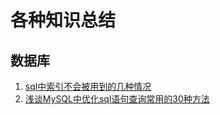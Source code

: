 # 各种知识总结

## 数据库


1. [sql中索引不会被用到的几种情况](https://github.com/shanyao19940801/other-everything/blob/master/sql/sql%E4%B8%8D%E4%BC%9A%E4%BD%BF%E7%94%A8%E7%B4%A2%E5%BC%95%E7%9A%84%E5%87%A0%E7%A7%8D%E6%83%85%E5%86%B5.md)
2. [浅谈MySQL中优化sql语句查询常用的30种方法](https://github.com/shanyao19940801/other-everything/blob/master/sql/%E6%B5%85%E8%B0%88MySQL%E4%B8%AD%E4%BC%98%E5%8C%96sql%E8%AF%AD%E5%8F%A5%E6%9F%A5%E8%AF%A2%E5%B8%B8%E7%94%A8%E7%9A%8430%E7%A7%8D%E6%96%B9%E6%B3%95.md) 
